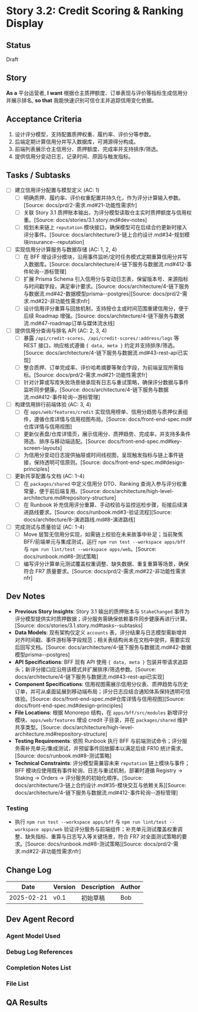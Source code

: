 # Story 3.2: Credit Scoring & Ranking Display

## Status
Draft

## Story
**As a** 平台运营者,
**I want** 根据仓主质押额度、订单表现与评价等指标生成信用分并展示排名,
**so that** 我能快速识别可信仓主并追踪信用变化依据。

## Acceptance Criteria
1. 设计评分模型，支持配置质押权重、履约率、评价分等参数。
2. 后端定期计算信用分并写入数据库，可溯源得分构成。
3. 前端列表展示仓主信用分、质押额度、完成率并支持排序/筛选。
4. 提供信用分变动日志，记录时间、原因与触发指标。

## Tasks / Subtasks
- [ ] 建立信用评分配置与模型定义 (AC: 1)
  - [ ] 明确质押、履约率、评价权重配置并持久化，作为评分计算输入参数。[Source: docs/prd/2-需求.md#21-功能性需求fr]
  - [ ] 关联 Story 3.1 质押账本输出，为评分模型读取仓主实时质押额度与信用权重。[Source: docs/stories/3.1.story.md#dev-notes]
  - [ ] 规划未来链上 `reputation` 模块接口，确保模型可在后续合约更新时接入评分事件。[Source: docs/architecture/3-链上合约设计.md#34-规划模块insurance--reputation]
- [ ] 实现信用分计算服务与数据存储 (AC: 1, 2, 4)
  - [ ] 在 BFF 增设评分模块，沿用事件监听/定时任务模式定期重算信用分并写入数据库。[Source: docs/architecture/4-链下服务与数据流.md#412-事件轮询--游标管理]
  - [ ] 扩展 Prisma Schema 引入信用分与变动日志表，保留版本号、来源指标与时间戳字段，满足审计要求。[Source: docs/architecture/4-链下服务与数据流.md#42-数据模型prisma--postgres][Source: docs/prd/2-需求.md#22-非功能性需求nfr]
  - [ ] 设计信用评分重算与回放机制，支持按仓主或时间范围重建信用分，便于后续 Roadmap 增强。[Source: docs/architecture/4-链下服务与数据流.md#47-roadmap订单与媒体流水线]
- [ ] 提供信用分查询与排名 API (AC: 2, 3, 4)
  - [ ] 暴露 `/api/credit-scores`、`/api/credit-scores/:address/logs` 等 REST 接口，响应格式遵循 `{ data, meta }` 约定并支持排序/筛选。[Source: docs/architecture/4-链下服务与数据流.md#43-rest-api已实现]
  - [ ] 整合质押、订单完成率、评价哈希摘要等聚合字段，为前端呈现所需指标。[Source: docs/prd/2-需求.md#21-功能性需求fr]
  - [ ] 针对计算或写库失败场景继承现有日志与重试策略，确保评分数据与事件监听同步健康。[Source: docs/architecture/4-链下服务与数据流.md#412-事件轮询--游标管理]
- [ ] 构建信用排行前端体验 (AC: 3, 4)
  - [ ] 在 `apps/web/features/credit` 实现信用榜单、信用分趋势与质押仪表组件，遵循仓库详情与信用视图布局。[Source: docs/front-end-spec.md#仓库详情与信用视图]
  - [ ] 更新仪表盘/仓库详情页，展示信用分、质押趋势、完成率，并支持多条件筛选、排序与移动端适配。[Source: docs/front-end-spec.md#key-screen-layouts]
  - [ ] 为信用分变动日志提供抽屉或时间线视图，呈现触发指标与链上事件链接，保持透明可信原则。[Source: docs/front-end-spec.md#design-principles]
- [ ] 更新共享配置与文档 (AC: 1-4)
  - [ ] 在 `packages/shared` 中定义信用分 DTO、Ranking 查询入参与评分权重常量，便于前后端复用。[Source: docs/architecture/high-level-architecture.md#repository-structure]
  - [ ] 在 Runbook 补充信用评分重算、手动校验与监控巡检步骤，衔接后续演进路线要求。[Source: docs/runbook.md#3-验证流程][Source: docs/architecture/8-演进路线.md#8-演进路线]
- [ ] 完成测试与质量验证 (AC: 1-4)
  - [ ] Move 层暂无信用分实现，如需链上校验在未来故事中补足；当前聚焦 BFF/前端单元与集成测试，运行 `npm run test --workspace apps/bff` 与 `npm run lint/test --workspace apps/web`。[Source: docs/runbook.md#8-测试策略]
  - [ ] 编写评分计算单元测试覆盖权重调整、缺失数据、重复重算等场景，确保符合 FR7 质量要求。[Source: docs/prd/2-需求.md#22-非功能性需求nfr]

## Dev Notes
- **Previous Story Insights**: Story 3.1 输出的质押账本与 `StakeChanged` 事件为评分模型提供实时质押数据；评分服务需确保依赖事件同步健康再进行计算。[Source: docs/stories/3.1.story.md#tasks--subtasks]
- **Data Models**: 现有架构仅定义 `accounts` 表，评分结果与日志模型需新增并对齐时间戳、事件游标等字段规范；相关表结构尚未在文档中提供，需要实现后回写文档。[Source: docs/architecture/4-链下服务与数据流.md#42-数据模型prisma--postgres]
- **API Specifications**: BFF 现有 API 使用 `{ data, meta }` 包装并带请求追踪头；新评分接口应沿用该模式并扩展排序/筛选参数。[Source: docs/architecture/4-链下服务与数据流.md#43-rest-api已实现]
- **Component Specifications**: 信用视图需展示信用分仪表、质押趋势与历史订单，并可从桌面延展到移动端布局；评分日志应结合通知体系保持透明可信体验。[Source: docs/front-end-spec.md#仓库详情与信用视图][Source: docs/front-end-spec.md#design-principles]
- **File Locations**: 根据 Monorepo 结构，在 `apps/bff/src/modules` 新增评分模块、`apps/web/features` 增设 credit 子目录，并在 `packages/shared` 维护共享类型。[Source: docs/architecture/high-level-architecture.md#repository-structure]
- **Testing Requirements**: 依照 Runbook 执行 BFF 与前端测试命令；评分服务需补充单元/集成测试，并预留事件回放脚本以满足后续 FR10 统计需求。[Source: docs/runbook.md#8-测试策略]
- **Technical Constraints**: 评分模型需兼容未来 `reputation` 链上模块与事件；BFF 模块应使用既有事件轮询、日志与重试机制，部署时遵循 Registry → Staking → Orders → 评分服务的初始化顺序。[Source: docs/architecture/3-链上合约设计.md#35-模块交互与依赖关系][Source: docs/architecture/4-链下服务与数据流.md#412-事件轮询--游标管理]

### Testing
- 执行 `npm run test --workspace apps/bff` 与 `npm run lint/test --workspace apps/web` 验证评分服务与前端组件；补充单元测试覆盖权重调整、缺失指标、重算与日志写入等关键场景，符合 FR7 对全面测试策略的要求。[Source: docs/runbook.md#8-测试策略][Source: docs/prd/2-需求.md#22-非功能性需求nfr]

## Change Log
| Date | Version | Description | Author |
| ---- | ------- | ----------- | ------ |
| 2025-02-21 | v0.1 | 初始草稿 | Bob |

## Dev Agent Record
### Agent Model Used

### Debug Log References

### Completion Notes List

### File List

## QA Results

